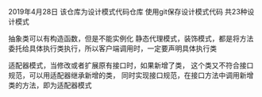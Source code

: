 2019年4月28日
该仓库为设计模式代码仓库
使用git保存设计模式代码
共23种设计模式

抽象类可以有构造函数，但是不能实例化
静态代理模式，装饰模式，都是将方法委托给具体执行类执行，所以客户端调用时，一定要声明具体执行类

适配器模式，当修改或者扩展原有接口时，如果新增了类，
这个类又不符合接口规范，可以用适配器继承新增的类，
同时实现接口规范，在接口方法中调用新增类的方法，即为适配器模式
